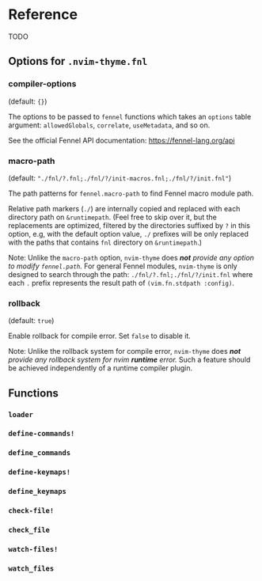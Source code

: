 # Reference

TODO

## Options for `.nvim-thyme.fnl`

### compiler-options

(default: `{}`)

The options to be passed to `fennel` functions which takes an `options` table
argument: `allowedGlobals`, `correlate`, `useMetadata`, and so on.

See the official Fennel API documentation: https://fennel-lang.org/api

### macro-path

(default: `"./fnl/?.fnl;./fnl/?/init-macros.fnl;./fnl/?/init.fnl"`)

The path patterns for `fennel.macro-path` to find Fennel macro module path.

Relative path markers (`./`) are internally copied and replaced with each
directory path on `&runtimepath`.
(Feel free to skip over it, but the replacements are optimized, filtered by
the directories suffixed by `?` in this option, e.g, with the default option
value, `./` prefixes will be only replaced with the paths that contains `fnl`
directory on `&runtimepath`.)

Note: Unlike the `macro-path` option, `nvim-thyme` does _**not** provide any
option to modify `fennel.path`._ For general Fennel modules, `nvim-thyme` is
only designed to search through the path:
`./fnl/?.fnl;./fnl/?/init.fnl` where each `.` prefix represents the result
path of `(vim.fn.stdpath :config)`.

### rollback

(default: `true`)

Enable rollback for compile error. Set `false` to disable it.

Note: Unlike the rollback system for compile error, `nvim-thyme` does
_**not** provide any rollback system for nvim **runtime** error._
Such a feature should be achieved independently of a runtime compiler plugin.

## Functions

### `loader`

### `define-commands!`

### `define_commands`

### `define-keymaps!`

### `define_keymaps`

### `check-file!`

### `check_file`

### `watch-files!`

### `watch_files`
